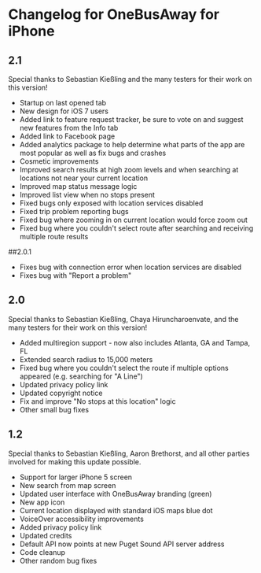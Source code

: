 # Changelog for OneBusAway for iPhone

## 2.1

Special thanks to Sebastian Kießling and the many testers for their work on this version!

* Startup on last opened tab
* New design for iOS 7 users
* Added link to feature request tracker, be sure to vote on and suggest new features from the Info tab
* Added link to Facebook page
* Added analytics package to help determine what parts of the app are most popular as well as fix bugs and crashes
* Cosmetic improvements
* Improved search results at high zoom levels and when searching at locations not near your current location
* Improved map status message logic
* Improved list view when no stops present
* Fixed bugs only exposed with location services disabled
* Fixed trip problem reporting bugs
* Fixed bug where zooming in on current location would force zoom out
* Fixed bug where you couldn't select route after searching and receiving multiple route results

##2.0.1

* Fixes bug with connection error when location services are disabled 
* Fixes bug with "Report a problem"

## 2.0

Special thanks to Sebastian Kießling, Chaya Hiruncharoenvate, and the many testers for their work on this version!

* Added multiregion support - now also includes Atlanta, GA and Tampa, FL
* Extended search radius to 15,000 meters
* Fixed bug where you couldn't select the route if multiple options appeared (e.g. searching for "A Line")
* Updated privacy policy link
* Updated copyright notice
* Fix and improve "No stops at this location" logic
* Other small bug fixes

## 1.2

Special thanks to Sebastian Kießling, Aaron Brethorst, and all other parties involved for making this update possible. 

* Support for larger iPhone 5 screen
* New search from map screen
* Updated user interface with OneBusAway branding (green)
* New app icon
* Current location displayed with standard iOS maps blue dot
* VoiceOver accessibility improvements
* Added privacy policy link
* Updated credits
* Default API now points at new Puget Sound API server address
* Code cleanup
* Other random bug fixes
